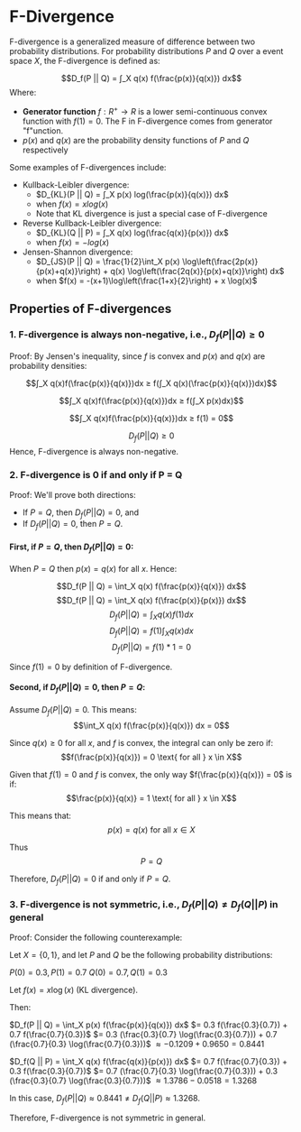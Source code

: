 
# F-Divergence

F-divergence is a generalized measure of difference between two probability distributions. For probability distributions $P$ and $Q$ over a event space $X$, the F-divergence is defined as:

$$D_f(P || Q) = ∫_X q(x) f(\frac{p(x)}{q(x)}) dx$$
Where:
- **Generator function**  $f: R^+ → R$ is a lower semi-continuous convex function with $f(1) = 0$. The F in F-divergence comes from generator "f"unction.
- $p(x)$ and $q(x)$ are the probability density functions of $P$ and $Q$ respectively

Some examples of F-divergences include:
- Kullback-Leibler divergence: 
  - $D_{KL}(P || Q) = ∫_X p(x) log(\frac{p(x)}{q(x)}) dx$ 
  - when $f(x) = x log(x)$
  - Note that KL divergence is just a special case of F-divergence
- Reverse Kullback-Leibler divergence: 
  - $D_{KL}(Q || P) = ∫_X q(x) log(\frac{q(x)}{p(x)}) dx$ 
  - when $f(x) = -log(x)$
- Jensen-Shannon divergence: 
  - $D_{JS}(P || Q) = \frac{1}{2}\int_X p(x) \log\left(\frac{2p(x)}{p(x)+q(x)}\right) + q(x) \log\left(\frac{2q(x)}{p(x)+q(x)}\right) dx$ 
  - when $f(x) = -(x+1)\log\left(\frac{1+x}{2}\right) + x \log(x)$

## Properties of F-divergences
### 1. F-divergence is always non-negative, i.e., $D_f(P || Q) ≥ 0$
   
Proof: 
By Jensen's inequality, since $f$ is convex and $p(x)$ and $q(x)$ are probability densities:

$$∫_X q(x)f(\frac{p(x)}{q(x)})dx ≥ f(∫_X q(x)(\frac{p(x)}{q(x)})dx)$$

$$∫_X q(x)f(\frac{p(x)}{q(x)})dx ≥ f(∫_X p(x)dx)$$

$$∫_X q(x)f(\frac{p(x)}{q(x)})dx ≥ f(1) = 0$$ 

$$D_f(P || Q) ≥ 0$$ 
Hence, F-divergence is always non-negative.

### 2. F-divergence is 0 if and only if P = Q

Proof:
We'll prove both directions:
- If $P = Q$, then $D_f(P || Q) = 0$, and
- If $D_f(P || Q) = 0$, then $P = Q$.

#### First, if $P = Q$, then $D_f(P || Q) = 0$:

   When $P = Q$ then $p(x) = q(x)$ for all $x$. Hence:
   
   $$D_f(P || Q) = \int_X q(x) f(\frac{p(x)}{q(x)}) dx$$
   $$D_f(P || Q) = \int_X q(x) f(\frac{p(x)}{p(x)}) dx$$
   $$D_f(P || Q) = \int_X q(x) f(1) dx$$
   $$D_f(P || Q) = f(1) \int_X q(x) dx$$
   $$D_f(P || Q) = f(1) * 1 = 0$$
   
   Since $f(1) = 0$ by definition of F-divergence.

#### Second, if $D_f(P || Q) = 0$, then $P = Q$:

   Assume $D_f(P || Q) = 0$. This means:   
   $$\int_X q(x) f(\frac{p(x)}{q(x)}) dx = 0$$

   Since $q(x) \geq 0$ for all $x$, and $f$ is convex, the integral can only be zero if:
   $$f(\frac{p(x)}{q(x)}) = 0 \text{ for all } x \in X$$

   Given that $f(1) = 0$ and $f$ is convex, the only way $f(\frac{p(x)}{q(x)}) = 0$ is if:
   $$\frac{p(x)}{q(x)} = 1 \text{ for all } x \in X$$

   This means that:
   $$p(x) = q(x) \text{ for all } x \in X$$

   Thus 
   $$P = Q$$

Therefore, $D_f(P || Q) = 0$ if and only if $P = Q$.

### 3. F-divergence is not symmetric, i.e., $D_f(P || Q) ≠ D_f(Q || P)$ in general

Proof:
Consider the following counterexample:

Let $X = \{0, 1\}$, and let $P$ and $Q$ be the following probability distributions:

$P(0) = 0.3, P(1) = 0.7$
$Q(0) = 0.7, Q(1) = 0.3$

Let $f(x) = x \log(x)$ (KL divergence).

Then:

$D_f(P || Q) = \int_X p(x) f(\frac{p(x)}{q(x)}) dx$
$= 0.3 f(\frac{0.3}{0.7}) + 0.7 f(\frac{0.7}{0.3})$
$= 0.3 (\frac{0.3}{0.7} \log(\frac{0.3}{0.7})) + 0.7 (\frac{0.7}{0.3} \log(\frac{0.7}{0.3}))$
$\approx -0.1209 + 0.9650 = 0.8441$

$D_f(Q || P) = \int_X q(x) f(\frac{q(x)}{p(x)}) dx$
$= 0.7 f(\frac{0.7}{0.3}) + 0.3 f(\frac{0.3}{0.7})$
$= 0.7 (\frac{0.7}{0.3} \log(\frac{0.7}{0.3})) + 0.3 (\frac{0.3}{0.7} \log(\frac{0.3}{0.7}))$
$\approx 1.3786 - 0.0518 = 1.3268$

In this case, $D_f(P || Q) \approx 0.8441 \neq D_f(Q || P) \approx 1.3268$.

Therefore, F-divergence is not symmetric in general.




